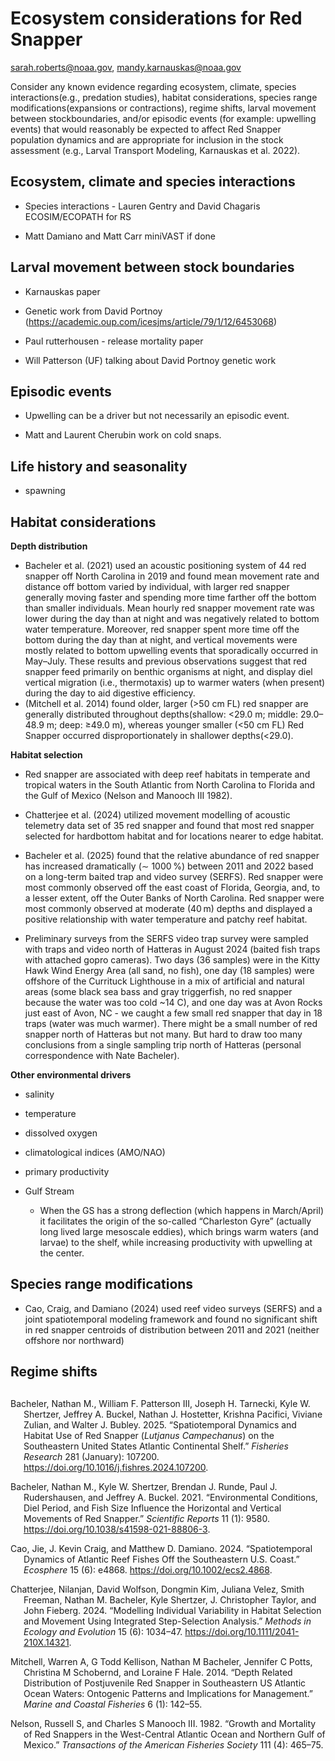 # Ecosystem considerations for Red Snapper
sarah.roberts@noaa.gov, mandy.karnauskas@noaa.gov

Consider any known evidence regarding ecosystem, climate, species
interactions(e.g., predation studies), habitat considerations, species
range modifications(expansions or contractions), regime shifts, larval
movement between stockboundaries, and/or episodic events (for example:
upwelling events) that would reasonably be expected to affect Red
Snapper population dynamics and are appropriate for inclusion in the
stock assessment (e.g., Larval Transport Modeling, Karnauskas et
al. 2022).

## Ecosystem, climate and species interactions

- Species interactions - Lauren Gentry and David Chagaris ECOSIM/ECOPATH
  for RS

- Matt Damiano and Matt Carr miniVAST if done

## Larval movement between stock boundaries

- Karnauskas paper

- Genetic work from David Portnoy
  (<https://academic.oup.com/icesjms/article/79/1/12/6453068>)

- Paul rutterhousen - release mortality paper

- Will Patterson (UF) talking about David Portnoy genetic work

## Episodic events

- Upwelling can be a driver but not necessarily an episodic event. 

- Matt and Laurent Cherubin work on cold snaps. 

## Life history and seasonality

- spawning

## Habitat considerations

**Depth distribution** 

- Bacheler et al. (2021) used an acoustic positioning system of 44 red
  snapper off North Carolina in 2019 and found mean movement rate and
  distance off bottom varied by individual, with larger red snapper
  generally moving faster and spending more time farther off the bottom
  than smaller individuals. Mean hourly red snapper movement rate was
  lower during the day than at night and was negatively related to
  bottom water temperature. Moreover, red snapper spent more time off
  the bottom during the day than at night, and vertical movements were
  mostly related to bottom upwelling events that sporadically occurred
  in May–July. These results and previous observations suggest that red
  snapper feed primarily on benthic organisms at night, and display diel
  vertical migration (i.e., thermotaxis) up to warmer waters (when
  present) during the day to aid digestive efficiency. 
- (Mitchell et al. 2014) found older, larger (\>50 cm FL) red snapper
  are generally distributed throughout depths(shallow: \<29.0 m; middle:
  29.0–48.9 m; deep: ≥49.0 m), whereas younger smaller (\<50 cm FL) Red
  Snapper occurred disproportionately in shallower depths(\<29.0).

**Habitat selection** 

- Red snapper are associated with deep reef habitats in temperate and
  tropical waters in the South Atlantic from North Carolina to Florida
  and the Gulf of Mexico (Nelson and Manooch III 1982).

- Chatterjee et al. (2024) utilized movement modelling of acoustic
  telemetry data set of 35 red snapper and found that most red snapper
  selected for hardbottom habitat and for locations nearer to edge
  habitat.

- Bacheler et al. (2025) found that the relative abundance of red
  snapper has increased dramatically (∼ 1000 %) between 2011 and 2022
  based on a long-term baited trap and video survey (SERFS). Red snapper
  were most commonly observed off the east coast of Florida, Georgia,
  and, to a lesser extent, off the Outer Banks of North Carolina. Red
  snapper were most commonly observed at moderate (40 m) depths and
  displayed a positive relationship with water temperature and patchy
  reef habitat.

- Preliminary surveys from the SERFS video trap survey were sampled with
  traps and video north of Hatteras in August 2024 (baited fish traps
  with attached gopro cameras). Two days (36 samples) were in the Kitty
  Hawk Wind Energy Area (all sand, no fish), one day (18 samples) were
  offshore of the Currituck Lighthouse in a mix of artificial and
  natural areas (some black sea bass and gray triggerfish, no red
  snapper because the water was too cold ~14 C), and one day was at Avon
  Rocks just east of Avon, NC - we caught a few small red snapper that
  day in 18 traps (water was much warmer). There might be a small number
  of red snapper north of Hatteras but not many. But hard to draw too
  many conclusions from a single sampling trip north of Hatteras
  (personal correspondence with Nate Bacheler). 

**Other environmental drivers**

- salinity

- temperature

- dissolved oxygen

- climatological indices (AMO/NAO)

- primary productivity

- Gulf Stream

  - When the GS has a strong deflection (which happens in March/April)
    it facilitates the origin of the so-called “Charleston Gyre”
    (actually long lived large mesoscale eddies), which brings warm
    waters (and larvae) to the shelf, while increasing productivity with
    upwelling at the center. 

## Species range modifications

- Cao, Craig, and Damiano (2024) used reef video surveys (SERFS) and a
  joint spatiotemporal modeling framework and found no significant shift
  in red snapper centroids of distribution between 2011 and 2021
  (neither offshore nor northward)

## Regime shifts

## 

<div id="refs" class="references csl-bib-body hanging-indent"
entry-spacing="0">

<div id="ref-bacheler2025a" class="csl-entry">

Bacheler, Nathan M., William F. Patterson III, Joseph H. Tarnecki, Kyle
W. Shertzer, Jeffrey A. Buckel, Nathan J. Hostetter, Krishna Pacifici,
Viviane Zulian, and Walter J. Bubley. 2025. “Spatiotemporal Dynamics and
Habitat Use of Red Snapper (*Lutjanus Campechanus*) on the Southeastern
United States Atlantic Continental Shelf.” *Fisheries Research* 281
(January): 107200. <https://doi.org/10.1016/j.fishres.2024.107200>.

</div>

<div id="ref-bacheler2021" class="csl-entry">

Bacheler, Nathan M., Kyle W. Shertzer, Brendan J. Runde, Paul J.
Rudershausen, and Jeffrey A. Buckel. 2021. “Environmental Conditions,
Diel Period, and Fish Size Influence the Horizontal and Vertical
Movements of Red Snapper.” *Scientific Reports* 11 (1): 9580.
<https://doi.org/10.1038/s41598-021-88806-3>.

</div>

<div id="ref-cao2024" class="csl-entry">

Cao, Jie, J. Kevin Craig, and Matthew D. Damiano. 2024. “Spatiotemporal
Dynamics of Atlantic Reef Fishes Off the Southeastern U.S. Coast.”
*Ecosphere* 15 (6): e4868. <https://doi.org/10.1002/ecs2.4868>.

</div>

<div id="ref-chatterjee2024" class="csl-entry">

Chatterjee, Nilanjan, David Wolfson, Dongmin Kim, Juliana Velez, Smith
Freeman, Nathan M. Bacheler, Kyle Shertzer, J. Christopher Taylor, and
John Fieberg. 2024. “Modelling Individual Variability in Habitat
Selection and Movement Using Integrated Step-Selection Analysis.”
*Methods in Ecology and Evolution* 15 (6): 1034–47.
<https://doi.org/10.1111/2041-210X.14321>.

</div>

<div id="ref-mitchell2014depth" class="csl-entry">

Mitchell, Warren A, G Todd Kellison, Nathan M Bacheler, Jennifer C
Potts, Christina M Schobernd, and Loraine F Hale. 2014. “Depth Related
Distribution of Postjuvenile Red Snapper in Southeastern US Atlantic
Ocean Waters: Ontogenic Patterns and Implications for Management.”
*Marine and Coastal Fisheries* 6 (1): 142–55.

</div>

<div id="ref-nelson1982growth" class="csl-entry">

Nelson, Russell S, and Charles S Manooch III. 1982. “Growth and
Mortality of Red Snappers in the West-Central Atlantic Ocean and
Northern Gulf of Mexico.” *Transactions of the American Fisheries
Society* 111 (4): 465–75.

</div>

</div>
